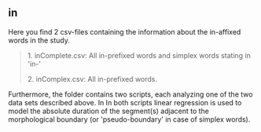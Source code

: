 ## in

<p> Here you find 2 csv-files containing the information about the  in-affixed words  in the study.

><p>1. inComplete.csv: All in-prefixed words and simplex words stating in 'in-'
><p>2. inComplex.csv: All in-prefixed words.

<p> Furthermore, the folder contains two scripts, each analyzing one of the two data sets described above. In
In both scripts linear regression is used to model the absolute duration of the segment(s) adjacent to the
morphological boundary (or 'pseudo-boundary' in case of simplex words).
